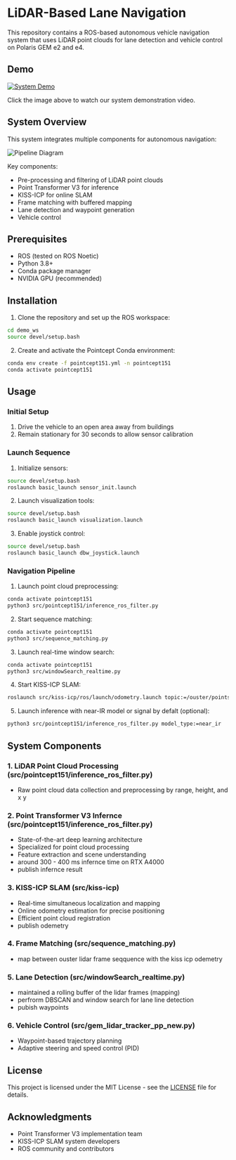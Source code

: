 # LiDAR-Based Lane Navigation

This repository contains a ROS-based autonomous vehicle navigation system that uses LiDAR point clouds for lane detection and vehicle control on Polaris GEM e2 and e4.

## Demo

[![System Demo](https://img.youtube.com/vi/cCTi2zFftlY/0.jpg)](https://www.youtube.com/watch?v=cCTi2zFftlY)

Click the image above to watch our system demonstration video.

## System Overview

This system integrates multiple components for autonomous navigation:

![Pipeline Diagram](https://github.com/user-attachments/assets/2270f090-0446-4392-a38a-c3dde9e49b30)

Key components:
- Pre-processing and filtering of LiDAR point clouds
- Point Transformer V3 for inference
- KISS-ICP for online SLAM
- Frame matching with buffered mapping
- Lane detection and waypoint generation
- Vehicle control

## Prerequisites

- ROS (tested on ROS Noetic)
- Python 3.8+
- Conda package manager
- NVIDIA GPU (recommended)

## Installation

1. Clone the repository and set up the ROS workspace:
```bash
cd demo_ws
source devel/setup.bash
```

2. Create and activate the Pointcept Conda environment:
```bash
conda env create -f pointcept151.yml -n pointcept151
conda activate pointcept151
```

## Usage

### Initial Setup
1. Drive the vehicle to an open area away from buildings
2. Remain stationary for 30 seconds to allow sensor calibration

### Launch Sequence

1. Initialize sensors:
```bash
source devel/setup.bash
roslaunch basic_launch sensor_init.launch
```

2. Launch visualization tools:
```bash
source devel/setup.bash
roslaunch basic_launch visualization.launch
```

3. Enable joystick control:
```bash
source devel/setup.bash
roslaunch basic_launch dbw_joystick.launch
```

### Navigation Pipeline

1. Launch point cloud preprocessing:
```bash
conda activate pointcept151
python3 src/pointcept151/inference_ros_filter.py
```

2. Start sequence matching:
```bash
conda activate pointcept151
python3 src/sequence_matching.py
```

3. Launch real-time window search:
```bash
conda activate pointcept151
python3 src/windowSearch_realtime.py
```

4. Start KISS-ICP SLAM:
```bash
roslaunch src/kiss-icp/ros/launch/odometry.launch topic:=/ouster/points
```

5. Launch inference with near-IR model or signal by defalt (optional):
```bash
python3 src/pointcept151/inference_ros_filter.py model_type:=near_ir 
```

## System Components

### 1. LiDAR Point Cloud Processing (src/pointcept151/inference_ros_filter.py)
- Raw point cloud data collection and preprocessing by range, height, and x y

### 2. Point Transformer V3 Infernce (src/pointcept151/inference_ros_filter.py)
- State-of-the-art deep learning architecture
- Specialized for point cloud processing
- Feature extraction and scene understanding
- around 300 - 400 ms infernce time on RTX A4000
- publish infernce result

### 3. KISS-ICP SLAM (src/kiss-icp)
- Real-time simultaneous localization and mapping
- Online odometry estimation for precise positioning
- Efficient point cloud registration
- publish odemetry 

### 4. Frame Matching (src/sequence_matching.py)
- map between ouster lidar frame seqquence with the kiss icp odemetry

### 5. Lane Detection (src/windowSearch_realtime.py)
- maintained a rolling buffer of the lidar frames (mapping)
- perfrorm DBSCAN and window search for lane line detection
- pubish waypoints

### 6. Vehicle Control (src/gem_lidar_tracker_pp_new.py)
- Waypoint-based trajectory planning
- Adaptive steering and speed control (PID)

## License

This project is licensed under the MIT License - see the [LICENSE](LICENSE) file for details.

## Acknowledgments

- Point Transformer V3 implementation team
- KISS-ICP SLAM system developers
- ROS community and contributors
